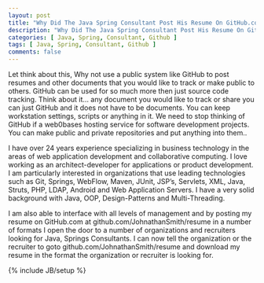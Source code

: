 ```yaml
---
layout: post
title: "Why Did The Java Spring Consultant Post His Resume On GitHub.com"
description: "Why Did The Java Spring Consultant Post His Resume On GitHub.com"
categories: [ Java, Spring, Consultant, Github ]
tags: [ Java, Spring, Consultant, Github ]
comments: false
---
```


Let think about this, Why not use a public system like GitHub to post resumes and other documents that you would like to track or make public to others. GitHub can be used for so much more then just source code tracking. Think about it… any document you would like to track or share you can just GitHub and it does not have to be documents. You can keep workstation settings, scripts or anything in it. We need to stop thinking of GitHub if a web0bases hosting service for software development projects. You can make public and private repositories and put anything into them..

I have over 24 years experience specializing in business technology in the areas of web application development and collaborative computing. I love working as an architect-developer for applications or product development. I am particularly interested in organizations that use leading technologies such as Git, Springs, WebFlow, Maven, JUnit, JSP’s, Servlets, XML, Java, Struts, PHP, LDAP, Android and Web Application Servers. I have a very solid background with Java, OOP, Design-Patterns and Multi-Threading.

I am also able to interface with all levels of management and by posting my resume on GitHub.com at github.com/JohnathanSmith/resume in a number of formats I open the door to a number of organizations and recruiters looking for Java, Springs Consultants. I can now tell the organization or the recruiter to goto github.com/JohnathanSmith/resume and download my resume in the format the organization or recruiter is looking for.

{% include JB/setup %}
